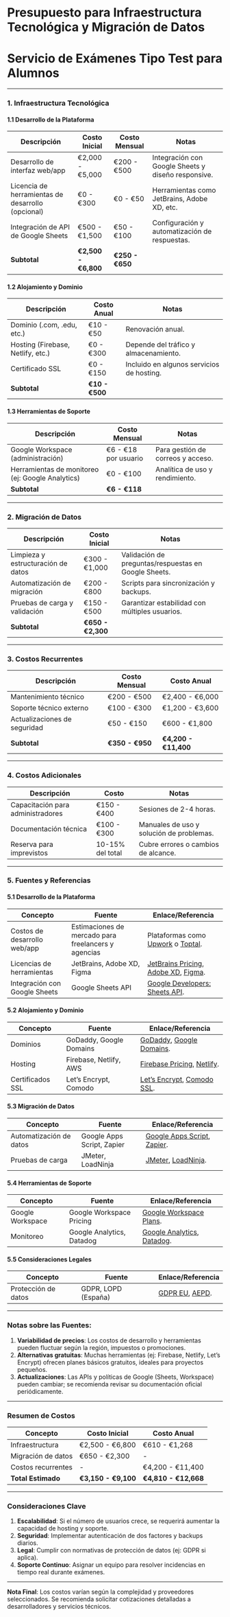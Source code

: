 # **Presupuesto para Infraestructura Tecnológica y Migración de Datos**  
# **Servicio de Exámenes Tipo Test para Alumnos**  

---

### **1. Infraestructura Tecnológica**  
#### **1.1 Desarrollo de la Plataforma**  
| **Descripción** | **Costo Inicial** | **Costo Mensual** | **Notas** |  
|------------------|--------------------|-------------------|-----------|  
| Desarrollo de interfaz web/app | €2,000 - €5,000 | €200 - €500 | Integración con Google Sheets y diseño responsive. |  
| Licencia de herramientas de desarrollo (opcional) | €0 - €300 | €0 - €50 | Herramientas como JetBrains, Adobe XD, etc. |  
| Integración de API de Google Sheets | €500 - €1,500 | €50 - €100 | Configuración y automatización de respuestas. |  
| **Subtotal** | **€2,500 - €6,800** | **€250 - €650** | |  

#### **1.2 Alojamiento y Dominio**  
| **Descripción** | **Costo Anual** | **Notas** |  
|------------------|------------------|-----------|  
| Dominio (.com, .edu, etc.) | €10 - €50 | Renovación anual. |  
| Hosting (Firebase, Netlify, etc.) | €0 - €300 | Depende del tráfico y almacenamiento. |  
| Certificado SSL | €0 - €150 | Incluido en algunos servicios de hosting. |  
| **Subtotal** | **€10 - €500** | |  

#### **1.3 Herramientas de Soporte**  
| **Descripción** | **Costo Mensual** | **Notas** |  
|------------------|-------------------|-----------|  
| Google Workspace (administración) | €6 - €18 por usuario | Para gestión de correos y acceso. |  
| Herramientas de monitoreo (ej: Google Analytics) | €0 - €100 | Analítica de uso y rendimiento. |  
| **Subtotal** | **€6 - €118** | |  

---

### **2. Migración de Datos**  
| **Descripción** | **Costo Inicial** | **Notas** |  
|------------------|--------------------|-----------|  
| Limpieza y estructuración de datos | €300 - €1,000 | Validación de preguntas/respuestas en Google Sheets. |  
| Automatización de migración | €200 - €800 | Scripts para sincronización y backups. |  
| Pruebas de carga y validación | €150 - €500 | Garantizar estabilidad con múltiples usuarios. |  
| **Subtotal** | **€650 - €2,300** | |  

---

### **3. Costos Recurrentes**  
| **Descripción** | **Costo Mensual** | **Costo Anual** |  
|------------------|-------------------|------------------|  
| Mantenimiento técnico | €200 - €500 | €2,400 - €6,000 |  
| Soporte técnico externo | €100 - €300 | €1,200 - €3,600 |  
| Actualizaciones de seguridad | €50 - €150 | €600 - €1,800 |  
| **Subtotal** | **€350 - €950** | **€4,200 - €11,400** |  

---

### **4. Costos Adicionales**  
| **Descripción** | **Costo** | **Notas** |  
|------------------|-----------|-----------|  
| Capacitación para administradores | €150 - €400 | Sesiones de 2-4 horas. |  
| Documentación técnica | €100 - €300 | Manuales de uso y solución de problemas. |  
| Reserva para imprevistos | 10-15% del total | Cubre errores o cambios de alcance. |  

---

### **5. Fuentes y Referencias**  
#### **5.1 Desarrollo de la Plataforma**  
| **Concepto** | **Fuente** | **Enlace/Referencia** |  
|--------------|------------|------------------------|  
| Costos de desarrollo web/app | Estimaciones de mercado para freelancers y agencias | Plataformas como [Upwork](https://www.upwork.com/) o [Toptal](https://www.toptal.com/). |  
| Licencias de herramientas | JetBrains, Adobe XD, Figma | [JetBrains Pricing](https://www.jetbrains.com/store/), [Adobe XD](https://www.adobe.com/products/xd.html), [Figma](https://www.figma.com/pricing/). |  
| Integración con Google Sheets | Google Sheets API | [Google Developers: Sheets API](https://developers.google.com/sheets/api). |  

#### **5.2 Alojamiento y Dominio**  
| **Concepto** | **Fuente** | **Enlace/Referencia** |  
|--------------|------------|------------------------|  
| Dominios | GoDaddy, Google Domains | [GoDaddy](https://www.godaddy.com/), [Google Domains](https://domains.google/). |  
| Hosting | Firebase, Netlify, AWS | [Firebase Pricing](https://firebase.google.com/pricing), [Netlify](https://www.netlify.com/pricing/). |  
| Certificados SSL | Let’s Encrypt, Comodo | [Let’s Encrypt](https://letsencrypt.org/), [Comodo SSL](https://www.comodo.com/ssl-certificates/). |  

#### **5.3 Migración de Datos**  
| **Concepto** | **Fuente** | **Enlace/Referencia** |  
|--------------|------------|------------------------|  
| Automatización de datos | Google Apps Script, Zapier | [Google Apps Script](https://developers.google.com/apps-script), [Zapier](https://zapier.com/). |  
| Pruebas de carga | JMeter, LoadNinja | [JMeter](https://jmeter.apache.org/), [LoadNinja](https://www.loadninja.com/). |  

#### **5.4 Herramientas de Soporte**  
| **Concepto** | **Fuente** | **Enlace/Referencia** |  
|--------------|------------|------------------------|  
| Google Workspace | Google Workspace Pricing | [Google Workspace Plans](https://workspace.google.com/pricing.html). |  
| Monitoreo | Google Analytics, Datadog | [Google Analytics](https://analytics.google.com/), [Datadog](https://www.datadoghq.com/). |  

#### **5.5 Consideraciones Legales**  
| **Concepto** | **Fuente** | **Enlace/Referencia** |  
|--------------|------------|------------------------|  
| Protección de datos | GDPR, LOPD (España) | [GDPR EU](https://gdpr.eu/), [AEPD](https://www.aepd.es/). |  

---

### **Notas sobre las Fuentes**:  
1. **Variabilidad de precios**: Los costos de desarrollo y herramientas pueden fluctuar según la región, impuestos o promociones.  
2. **Alternativas gratuitas**: Muchas herramientas (ej: Firebase, Netlify, Let’s Encrypt) ofrecen planes básicos gratuitos, ideales para proyectos pequeños.  
3. **Actualizaciones**: Las APIs y políticas de Google (Sheets, Workspace) pueden cambiar; se recomienda revisar su documentación oficial periódicamente.

---

### **Resumen de Costos**  
| **Concepto** | **Costo Inicial** | **Costo Anual** |  
|--------------|--------------------|------------------|  
| Infraestructura | €2,500 - €6,800 | €610 - €1,268 |  
| Migración de datos | €650 - €2,300 | - |  
| Costos recurrentes | - | €4,200 - €11,400 |  
| **Total Estimado** | **€3,150 - €9,100** | **€4,810 - €12,668** |  

---

### **Consideraciones Clave**  
1. **Escalabilidad**: Si el número de usuarios crece, se requerirá aumentar la capacidad de hosting y soporte.  
2. **Seguridad**: Implementar autenticación de dos factores y backups diarios.  
3. **Legal**: Cumplir con normativas de protección de datos (ej: GDPR si aplica).  
4. **Soporte Continuo**: Asignar un equipo para resolver incidencias en tiempo real durante exámenes.  

---

**Nota Final**: Los costos varían según la complejidad y proveedores seleccionados. Se recomienda solicitar cotizaciones detalladas a desarrolladores y servicios técnicos.
